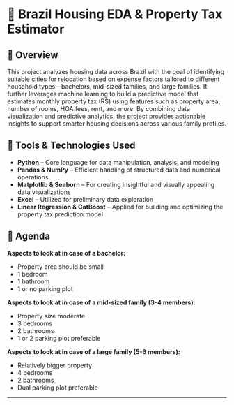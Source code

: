 # 🏡 Brazil Housing EDA & Property Tax Estimator

## 🧾 Overview

This project analyzes housing data across Brazil with the goal of identifying suitable cities for relocation based on expense factors tailored to different household types—bachelors, mid-sized families, and large families. It further leverages machine learning to build a predictive model that estimates monthly property tax (R$) using features such as property area, number of rooms, HOA fees, rent, and more. By combining data visualization and predictive analytics, the project provides actionable insights to support smarter housing decisions across various family profiles.


## 🧰 Tools & Technologies Used

- **Python** – Core language for data manipulation, analysis, and modeling
- **Pandas & NumPy** – Efficient handling of structured data and numerical operations
- **Matplotlib & Seaborn** – For creating insightful and visually appealing data visualizations
- **Excel** – Utilized for preliminary data exploration
- **Linear Regression & CatBoost** –  Applied for building and optimizing the property tax prediction model


## 🧭 Agenda

**Aspects to look at in case of a bachelor:**
- Property area should be small
- 1 bedroom
- 1 bathroom
- 1 or no parking plot

**Aspects to look at in case of a mid-sized family (3-4 members):** 
-  Property size moderate 
- 3  bedrooms
- 2  bathrooms 
- 1 or 2 parking plot preferable

**Aspects to look at in case of a large family (5-6 members):**
- Relatively bigger property
- 4  bedrooms
- 2  bathrooms
- Dual parking plot preferable

---

